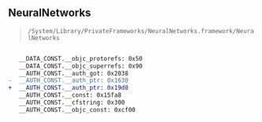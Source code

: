 ## NeuralNetworks

> `/System/Library/PrivateFrameworks/NeuralNetworks.framework/NeuralNetworks`

```diff

   __DATA_CONST.__objc_protorefs: 0x50
   __DATA_CONST.__objc_superrefs: 0x90
   __AUTH_CONST.__auth_got: 0x2038
-  __AUTH_CONST.__auth_ptr: 0x1630
+  __AUTH_CONST.__auth_ptr: 0x19d0
   __AUTH_CONST.__const: 0x15fa8
   __AUTH_CONST.__cfstring: 0x300
   __AUTH_CONST.__objc_const: 0xcf00

```
